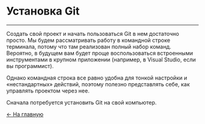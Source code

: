 # Установка Git
---
Создать свой проект и начать пользоваться Git в нем достаточно просто. Мы будем рассматривать работу в командной строке терминала, потому что там реализован полный набор команд. Вероятно, в будущем вам будет проще воспользоваться встроенными инструментами в крупном приложении (например, в Visual Studio, если вы программист).

Однако командная строка все равно удобна для тонкой настройки и «нестандартных» действий, поэтому полезно представлять себе, как управлять проектом через нее.

Сначала потребуется установить Git на свой компьютер. 

 [ <- На главную](/Readme.md)
